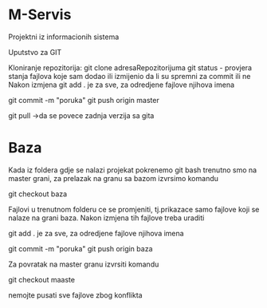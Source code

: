 # M-Servis
Projektni iz informacionih sistema

Uputstvo za GIT

Kloniranje repozitorija:
git clone adresaRepozitorijuma
git status - provjera stanja fajlova koje sam dodao ili izmijenio da li su spremni za commit ili ne
Nakon izmjena
git add . je za sve, za odredjene fajlove njihova imena

git commit -m "poruka"
git push origin master

git pull ->da se povece zadnja verzija sa gita
# Baza
Kada iz foldera gdje se nalazi projekat pokrenemo git bash trenutno smo na master grani, za prelazak na granu sa bazom izvrsimo komandu

git checkout baza

Fajlovi u trenutnom folderu ce se promjeniti, tj.prikazace samo fajlove koji se nalaze na grani baza. Nakon izmjena tih fajlove treba uraditi 

git add . je za sve, za odredjene fajlove njihova imena

git commit -m "poruka"
git push origin baza

Za povratak na master granu izvrsiti komandu 

git checkout maaste




nemojte pusati sve fajlove zbog konflikta

